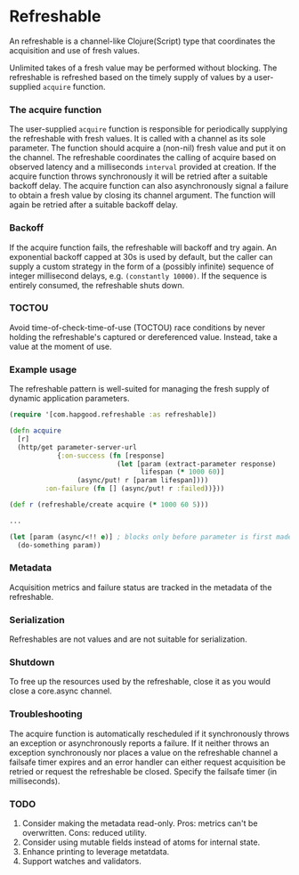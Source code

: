 # Refreshable
An refreshable is a channel-like Clojure(Script) type that coordinates the acquisition and use of fresh values.

Unlimited takes of a fresh value may be performed without blocking.  The refreshable is refreshed based on the timely supply of values by a user-supplied `acquire` function.

### The acquire function
The user-supplied `acquire` function is responsible for periodically supplying the refreshable with fresh values.  It is called with a channel as its sole parameter.  The function should acquire a (non-nil) fresh value and put it on the channel.  The refreshable coordinates the calling of acquire based on observed latency and a milliseconds `interval` 
provided at creation.  If the acquire function throws synchronously it will be retried after a suitable backoff delay.  The acquire function can also asynchronously signal a failure to obtain a fresh value by closing its channel argument.  The function will again be retried after a suitable backoff delay.

### Backoff
If the acquire function fails, the refreshable will backoff and try again.  An exponential backoff capped at 30s is used by default, but the caller can supply a custom strategy in the form of a (possibly infinite) sequence of integer millisecond delays, e.g. `(constantly 10000)`.  If the sequence is entirely consumed, the refreshable shuts down.

### TOCTOU
Avoid time-of-check-time-of-use (TOCTOU) race conditions by never holding the refreshable's captured or dereferenced value.  Instead, take a value at the moment of use.

### Example usage
The refreshable pattern is well-suited for managing the fresh supply of dynamic application parameters.

``` clojure
(require '[com.hapgood.refreshable :as refreshable])

(defn acquire
  [r]
  (http/get parameter-server-url
            {:on-success (fn [response]
                           (let [param (extract-parameter response)
                                 lifespan (* 1000 60)]
			     (async/put! r [param lifespan])))
	     :on-failure (fn [] (async/put! r :failed))}))

(def r (refreshable/create acquire (* 1000 60 5)))

...

(let [param (async/<!! e)] ; blocks only before parameter is first made available
  (do-something param))
```

### Metadata
Acquisition metrics and failure status are tracked in the metadata of the refreshable.

### Serialization
Refreshables are not values and are not suitable for serialization.

### Shutdown
To free up the resources used by the refreshable, close it as you would close a core.async channel.

### Troubleshooting
The acquire function is automatically rescheduled if it synchronously throws an exception or asynchronously reports a failure.  If it neither throws an exception synchronously nor places a value on the refreshable channel a failsafe timer expires and an error handler can either request acquisition be retried or request the refreshable be closed.  Specify the failsafe timer (in milliseconds).

### TODO
1. Consider making the metadata read-only.  Pros: metrics can't be overwritten.  Cons: reduced utility.
2. Consider using mutable fields instead of atoms for internal state.
3. Enhance printing to leverage metatdata.
4. Support watches and validators.
